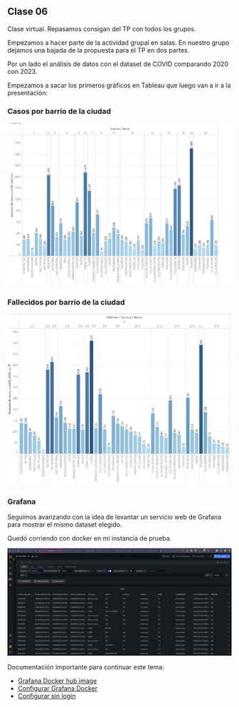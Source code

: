 ## Clase 06

Clase virtual. Repasamos consigan del TP con todos los grupos.

Empezamos a hacer parte de la actividad grupal en salas. En nuestro grupo dejamos una bajada de la propuesta para el TP en dos partes.

Por un lado el análisis de datos con el dataset de COVID comparando 2020 con 2023.

Empezamos a sacar los primeros gráficos en Tableau que luego van a ir a la presentación:

### Casos por barrio de la ciudad

![](./215-assets/ppt-10-ppii.png)

### Fallecidos por barrio de la ciudad

![](./215-assets/ppt-11-ppii.png)

### Grafana

Seguimos avanzando con la idea de levantar un servicio web de Grafana para mostrar el mismo dataset elegido.

Quedó corriendo con docker en mi instancia de prueba.

![](./215-assets/ppt-12-ppii.png)

Documentación importante para continuar este tema:

- [Grafana Docker hub image](https://hub.docker.com/r/grafana/grafana/)
- [Configurar Grafana Docker](https://grafana.com/docs/grafana/latest/setup-grafana/configure-docker/)
- [Configurar sin login](https://grafana.com/docs/grafana/latest/setup-grafana/configure-security/configure-authentication/#anonymous-authentication)